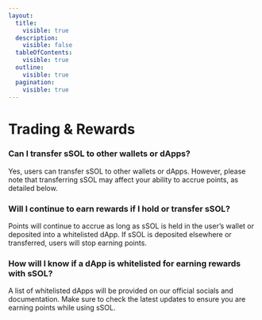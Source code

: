```yaml
---
layout:
  title:
    visible: true
  description:
    visible: false
  tableOfContents:
    visible: true
  outline:
    visible: true
  pagination:
    visible: true
---
```


# Trading & Rewards

### Can I transfer sSOL to other wallets or dApps?

Yes, users can transfer sSOL to other wallets or dApps. However, please note that transferring sSOL may affect your ability to accrue points, as detailed below.

### Will I continue to earn rewards if I hold or transfer sSOL?

Points will continue to accrue as long as sSOL is held in the user’s wallet or deposited into a whitelisted dApp. If sSOL is deposited elsewhere or transferred, users will stop earning points.&#x20;

### How will I know if a dApp is whitelisted for earning rewards with sSOL?

A list of whitelisted dApps will be provided on our official socials and documentation. Make sure to check the latest updates to ensure you are earning points while using sSOL.
